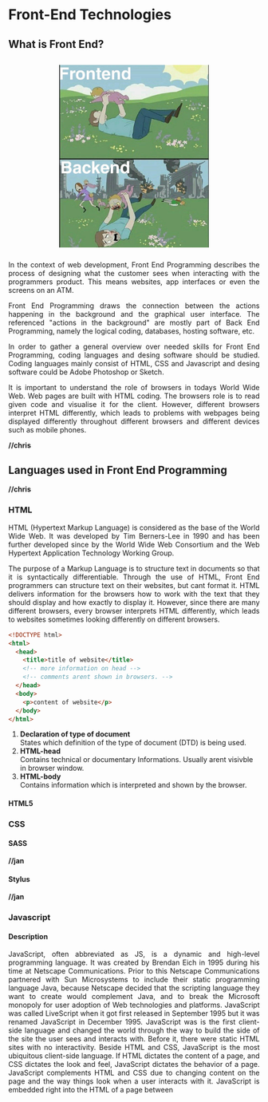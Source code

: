# Front-End Technologies

## What is Front End?
<h2 align="center">
  <p>
    <img alt="Front End vs Back End" src="data/FE vs BE.jpeg" width="300" />
  </p>
</h2>
<div align="justify">
In the context of web development, Front End Programming describes the process of designing what the customer sees when interacting with the programmers product. This means websites, app interfaces or even the screens on an ATM.
  
  Front End Programming draws the connection between the actions happening in the background and the graphical user interface. The referenced "actions in the background" are mostly part of Back End Programming, namely the logical coding, databases, hosting software, etc.
  
  In order to gather a general overview over needed skills for Front End Programming, coding languages and desing software should be studied. Coding languages mainly consist of HTML, CSS and Javascript and desing software could be Adobe Photoshop or Sketch.
 
 It is important to understand the role of browsers in todays World Wide Web.
  Web pages are built with HTML coding. The browsers role is to read given code and visualise it for the client. However, different browsers interpret HTML differently, which leads to problems with webpages being displayed differently throughout different browsers and different devices such as mobile phones.
</div>

**//chris**

## Languages used in Front End Programming
**//chris**

### HTML
<div align="justify">
HTML (Hypertext Markup Language) is considered as the base of the World Wide Web. It was developed by Tim Berners-Lee in 1990 and has been further developed since by the World Wide Web Consortium and the Web Hypertext Application Technology Working Group.


The purpose of a Markup Language is to structure text in documents so that it is syntactically differentiable.
Through the use of HTML, Front End programmers can structure text on their websites, but cant format it. HTML delivers information for the browsers how to work with the text that they should display and how exactly to display it. However, since there are many different browsers, every browser interprets HTML differently, which leads to websites sometimes looking differently on different browsers.
</div>

```HTML
<!DOCTYPE html>
<html>
  <head>
    <title>title of website</title>
    <!-- more information on head -->
    <!-- comments arent shown in browsers. -->
  </head>
  <body>
    <p>content of website</p>
  </body>
</html>
```
1) **Declaration of type of document**  
   States which definition of the type of document (DTD) is being used.  
2) **HTML-head**  
   Contains technical or documentary Informations. Usually arent visivble in browser window.  
3) **HTML-body**  
   Contains information which is interpreted and shown by the browser.
   
#### HTML5

### CSS
#### SASS
**//jan**
#### Stylus
**//jan**

### Javascript

#### Description
<div align="justify">
JavaScript, often abbreviated as JS, is a dynamic and high-level programming language. It was created by Brendan Eich in 1995 during his time at Netscape Communications. Prior to this Netscape Communications partnered with Sun Microsystems to include their static programming language Java, because Netscape decided that the scripting language they want to create would complement Java, and to break the Microsoft monopoly for user adoption of Web technologies and platforms. JavaScript was called LiveScript when it got first released in September 1995 but it was renamed JavaScript in December 1995.
JavaScript was is the first client-side language and changed the world through the way to build the side of the site the user sees and interacts with. Before it, there were static HTML sites with no interactivity. 
Beside HTML and CSS, JavaScript is the most ubiquitous client-side language. If HTML dictates the content of a page, and CSS dictates the look and feel, JavaScript dictates the behavior of a page. JavaScript complements HTML and CSS due to changing content on the page and the way things look when a user interacts with it.
JavaScript is embedded right into the HTML of a page between <script> tags. An alternative way is to link an external JavaScript file, which is helpful if multiple pages are sharing the same chunks of code. 
Moreover JavaScript is a weakly-typed language, which means that JavaScript has not strict typing rules. It is object-oriented (prototype-based) and event-driven. 
To standardize JavaScript to foster multiple independent implementations, ECMAScript was created in 1997. ECMAScript is a scripting-language specification, which is standardized by ECMA International.
While JavaScript is a client-side language, some of its most powerful features involve asynchronous interaction with a remote server, which means that JavaScript is able to communicate with the server in the background without interrupting the user interaction taking place in the foreground.
With the Use of JavaScript it is possible to build a dynamic website, which is characterized by rollover effects and dropdown menus. Moreover new content and data can be loaded without reloading the page and animating page elements such as fading, resizing and relocating can be integrated. Playing audio and video and validating input from Web forms are other enhancements due to the use of JavaScript. In addition, browser compatibility issues can be repaired. 
</div>

#### Advantages
<div align="justify">
JavaScript is client-side and due to this it is very fast because it can be run immediately within the client-side browser. Moreover being client-side reduces the demand on the website server. Some JavaScript applications can even run without connecting back to a web server, which means they will work in a browser with or without an internet connection. 
Another Advantage of JavaScript is the simplicity. It is easy to learn and to implement compared to other languages. JavaScript enjoys a high popularity because it is used everywhere in the web. 
Through JavaScript it is possible to create a rich interface to a website, for example with drag and drop components or a slider.
</div>

#### Disadvantages
<div align="justify">
The client-side Security is not completely guaranteed, because the code executes on the users computer and in some cases it can be exploited for malicious purposes. This is a reason why some people choose to disable JavaScript.
Moreover JavaScript can be interpreted differently by different browsers, if no tool like JQuery, which handles all cross-browser inconsistencies and provides a consistent interface, is used.
</div>

#### Compilers
<div align="justify">
JavaScript can be compiled from code written in different languages through compilers like CoffeeScript and TypeScript.
</div>

##### Coffeescript
<div align="justify">
CoffeeScript is a language that compiles into JavaScript. It enables to write the code easier and up to 30% less coding lines. The code compiles into the equivalent JavaScript without interpretation at runtime. If the code is valid in JavaScript, it is valid in CoffeeScript.
Moreover CoffeeScript provides a more clearly syntax and it is more understandable than JavaScript. An Example of the difference is an automized declaration of the variables and optional brackets.
</div>

##### TypeScript
<div align="justify">
TypeScript is a typed superset of JavaScript that compiles to plain JavaScript and it is Open Source. TypeScript runs on every browser, in Node.js or in any JavaScript engine that supports ECMAScript 3 or newer. It offers classes, modules, and interfaces to help you build robust components. If the code is valid in JavaScript, it is valid in TypeScript.
</div>

#### Sources and Links
https://de.wikibooks.org/wiki/Websiteentwicklung:_JavaScript:_Einleitung
https://guide.freecodecamp.org/javascript/advantages-and-disadvantages-of-javascript/
https://www.frontend-gmbh.de/frontend/javascript/
https://www.upwork.com/hiring/development/what-is-javascript/
https://www.bigcommerce.com/ecommerce-answers/what-javascript-and-why-it-important/
https://coffeescript.org/#introduction
https://www.typescriptlang.org/


## Front End Frameworks
<div align="justify">
Frontend frameworks in general are files and folders which already contain samples of code. It depends on the framework, how much the template covers, how much you have to add by yourself and how much freddem is left for you own designs. As it is said in the beginning, nowadays there are a lot of different end-devices resulting in a matrix consisting out of lots of different operating systems, browsers and browser-version. Therefore coding websites gets very complex, as responsivensss is required.

The most famous frontend frameworks are React and Angular. React was developed by Facebook, Angular by Google. This is why they have a huge community and are widely known. 

React is a JavaScript Framework with a functional paradigm. Mostly it is used for UI. Its special features are DOM, One-Way-Data-Flow and the optional language JSX. 
DOM (Document Object Model) safes all elements in a tree-structure and calculates the position of every element. Every node is a HTML-element. All in all, it is an API, that enables JavaScript to access and change elements of the website.
One-way -data-flow means data can only flow "from the top to the bottom". The other way around only events triggered by the UI flow (e.g. clicking on a button). After that happens, the right position in the diagram is searched and from there on the lower elements get adjusted. An advantage is of one-way-data-flow is that it can be inserted in an already existing website and therefore no workflow is required and you have a lot of for your own ideas.  

Angular has all functions needed for Single-Page-Applications already integrated. It uses CSS and HTML but on top of that you have to learn TypeScript. Also you cannot just paste some functions in an already existing website, but you are working with Angular in a workflow. Angular is an object-oriented paradigm. Angular does not give you a lot of freedom for your own ideas.

A kind of simplified mixture out of React and Angular is the JavaScript framework Vue. It is combinable with HTML and CSS without any further language. It is a rather new framework and as it does not have a famous company-background as React or Angular, but still it is getting very popular at the moment. 
Vue is perfect for beginners, as besides JavaScript, HTML and CSS you do not have to learn a further language. The API is intentionally easy hold. So the aim of this framework is reaching an amazing result minimum effort. 

Another Framework is Foundation. It offers you a lot of predefined elements. They have both complete HTML-Templates and single components. They are also specified on mobile-first- and responsive-design. Anyways, foundation does not give the programmer a lot of freedom. The company ZURB developed the framework with the help of years of experience in consulting others on how to build a good website. Since 2011 it was published as an Open-Source-Project. 
</div>

## Designing in Front End
<div align="justify">
Designing Front End takes a big part of Front End development, since it influences the user highly. Most of today's strategies are build around UCDs (user-centered designs) and user experience is one of the biggest challenges. If the user is satisfied, the economy around it the product functions.
A big part to work on is responsiveness, as today's websites and web-applications need to scale well on every device with their own resolution. "Responsive design" is a term by Ethan Marcotte (2010) which describes the ability to respond on the technical requirements. Basic principles are: fluid grids (the arrangement transforms based on screen width and length), media queries (which control when to switch arrangements) and flexibility (flexible images and media scale based on their container).
</div>
There are best practices to meet the expections a user has:
* user focused design research (what does our user want?)
* reuse common design patterns (they work, don't reinvent the wheel!)
* consistency (design-wise and content-wise, use the same appearance and the same terminology!)
* communication (communicate with the user if something's changed, if they don't see progress, they get frustrated!)

These are just the main examples, to get a full overview visit this [site](https://www.uxpin.com/studio/blog/guide-design-consistency-best-practices-ui-ux-designers/).


## Helpful Videos or Tutorials
- [What you need to know as a Front End Developer (02.2018)](https://www.youtube.com/watch?v=Xd7huBu39qk)
- [A Beginner's Guide to Front-End Development](https://www.upwork.com/hiring/development/beginners-guide-to-front-end-development/)
- [Best Practices UI/UX](https://www.uxpin.com/studio/blog/guide-design-consistency-best-practices-ui-ux-designers/)

## Authors

| Name | E-Mail | Date of change |
|:-----|:-------|:---------------|
|Nina Erlacher|n.erlacher@web.de|23.03.2019|
|Jan Reinhards|jan.reinhards@web.de|23.03.2019|
|Nicolas Schlicht|schlicht.nicolas@gmail.com|25.03.2019|
|Christoph Teichmeister|christoph.teichmeister@gmail.com|25.03.2019|
